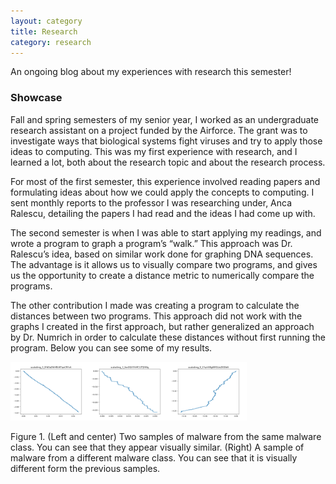 ```yaml
---
layout: category
title: Research
category: research
---
```


An ongoing blog about my experiences with research this semester!


### Showcase
Fall and spring semesters of my senior year, I worked as an undergraduate research assistant on a project funded by the Airforce. The grant was to investigate ways that biological systems fight viruses and try to apply those ideas to computing. This was my first experience with research, and I learned a lot, both about the research topic and about the research process.  


For most of the first semester, this experience involved reading papers and formulating ideas about how we could apply the concepts to computing. I sent monthly reports to the professor I was researching under, Anca Ralescu, detailing the papers I had read and the ideas I had come up with. 


The second semester is when I was able to start applying my readings, and wrote a program to graph a program’s “walk.” This approach was Dr. Ralescu’s idea, based on similar work done for graphing DNA sequences. The advantage is it allows us to 
visually compare two programs, and gives us the opportunity to create a distance metric to numerically compare the programs.  


The other contribution I made was creating a program to calculate the distances between two programs. This approach did not work with the graphs I created in the first approach, but rather generalized an approach by Dr. Numrich in order to calculate these distances without first running the program. Below you can see some of my results. 

<span><img src="../s1.png" width="25%"><img src="../s2.png" width="25%"><img src="../s3.png" width="25%"></span>

Figure 1. (Left and center) Two samples of malware from the same malware class. You can see that they appear visually similar. (Right) A sample of malware from a different malware class. You can see that it is visually different form the previous samples. 
